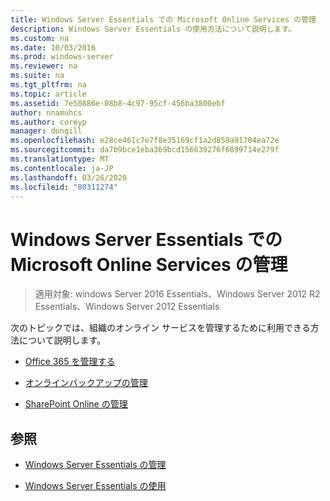 ```yaml
---
title: Windows Server Essentials での Microsoft Online Services の管理
description: Windows Server Essentials の使用方法について説明します。
ms.custom: na
ms.date: 10/03/2016
ms.prod: windows-server
ms.reviewer: na
ms.suite: na
ms.tgt_pltfrm: na
ms.topic: article
ms.assetid: 7e50886e-08b8-4c97-95cf-456ba3800ebf
author: nnamuhcs
ms.author: coreyp
manager: dongill
ms.openlocfilehash: e28ce461c7e7f8e35169cf1a2d859a91704ea72e
ms.sourcegitcommit: da7b9bce1eba369bcd156639276f6899714e279f
ms.translationtype: MT
ms.contentlocale: ja-JP
ms.lasthandoff: 03/26/2020
ms.locfileid: "80311274"
---
```

# <a name="manage-microsoft-online-services-in-windows-server-essentials"></a>Windows Server Essentials での Microsoft Online Services の管理

>適用対象: windows Server 2016 Essentials、Windows Server 2012 R2 Essentials、Windows Server 2012 Essentials

次のトピックでは、組織のオンライン サービスを管理するために利用できる方法について説明します。  
  
-   [Office 365 を管理する](Manage-Office-365-in-Windows-Server-Essentials.md)   
  
-   [オンラインバックアップの管理](Manage-Online-Backup-in-Windows-Server-Essentials.md)  
  
-   [SharePoint Online の管理](Manage-SharePoint-Online-in-Windows-Server-Essentials.md)  
  
## <a name="see-also"></a>参照  
  
-   [Windows Server Essentials の管理](Manage-Windows-Server-Essentials.md)  
  
-   [Windows Server Essentials の使用](../use/Use-Windows-Server-Essentials.md)